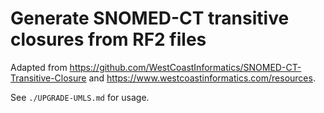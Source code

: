 # Generate SNOMED-CT transitive closures from RF2 files

Adapted from
<https://github.com/WestCoastInformatics/SNOMED-CT-Transitive-Closure> and
<https://www.westcoastinformatics.com/resources>.

See `./UPGRADE-UMLS.md` for usage.
